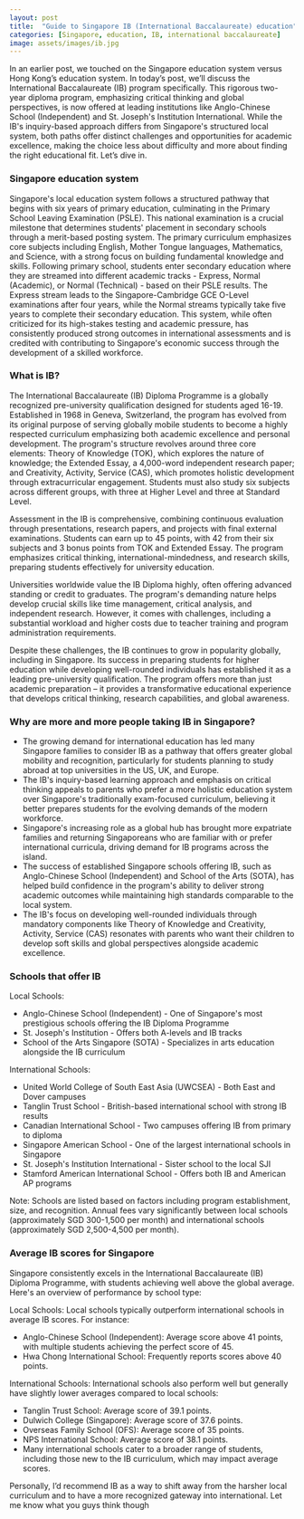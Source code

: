 ```yaml
---
layout: post
title:  "Guide to Singapore IB (International Baccalaureate) education"
categories: [Singapore, education, IB, international baccalaureate]
image: assets/images/ib.jpg
---
```


In an earlier post, we touched on the Singapore education system versus Hong Kong’s education system. In today’s post, we’ll discuss the International Baccalaureate (IB) program specifically. This rigorous two-year diploma program, emphasizing critical thinking and global perspectives, is now offered at leading institutions like Anglo-Chinese School (Independent) and St. Joseph's Institution International. While the IB's inquiry-based approach differs from Singapore's structured local system, both paths offer distinct challenges and opportunities for academic excellence, making the choice less about difficulty and more about finding the right educational fit. Let’s dive in.

### Singapore education system

Singapore's local education system follows a structured pathway that begins with six years of primary education, culminating in the Primary School Leaving Examination (PSLE). This national examination is a crucial milestone that determines students' placement in secondary schools through a merit-based posting system. The primary curriculum emphasizes core subjects including English, Mother Tongue languages, Mathematics, and Science, with a strong focus on building fundamental knowledge and skills.
Following primary school, students enter secondary education where they are streamed into different academic tracks - Express, Normal (Academic), or Normal (Technical) - based on their PSLE results. The Express stream leads to the Singapore-Cambridge GCE O-Level examinations after four years, while the Normal streams typically take five years to complete their secondary education. This system, while often criticized for its high-stakes testing and academic pressure, has consistently produced strong outcomes in international assessments and is credited with contributing to Singapore's economic success through the development of a skilled workforce.

### What is IB?

The International Baccalaureate (IB) Diploma Programme is a globally recognized pre-university qualification designed for students aged 16-19. Established in 1968 in Geneva, Switzerland, the program has evolved from its original purpose of serving globally mobile students to become a highly respected curriculum emphasizing both academic excellence and personal development.
The program's structure revolves around three core elements: Theory of Knowledge (TOK), which explores the nature of knowledge; the Extended Essay, a 4,000-word independent research paper; and Creativity, Activity, Service (CAS), which promotes holistic development through extracurricular engagement. Students must also study six subjects across different groups, with three at Higher Level and three at Standard Level.

Assessment in the IB is comprehensive, combining continuous evaluation through presentations, research papers, and projects with final external examinations. Students can earn up to 45 points, with 42 from their six subjects and 3 bonus points from TOK and Extended Essay. The program emphasizes critical thinking, international-mindedness, and research skills, preparing students effectively for university education.

Universities worldwide value the IB Diploma highly, often offering advanced standing or credit to graduates. The program's demanding nature helps develop crucial skills like time management, critical analysis, and independent research. However, it comes with challenges, including a substantial workload and higher costs due to teacher training and program administration requirements.

Despite these challenges, the IB continues to grow in popularity globally, including in Singapore. Its success in preparing students for higher education while developing well-rounded individuals has established it as a leading pre-university qualification. The program offers more than just academic preparation – it provides a transformative educational experience that develops critical thinking, research capabilities, and global awareness.

### Why are more and more people taking IB in Singapore?

+ The growing demand for international education has led many Singapore families to consider IB as a pathway that offers greater global mobility and recognition, particularly for students planning to study abroad at top universities in the US, UK, and Europe.
+ The IB's inquiry-based learning approach and emphasis on critical thinking appeals to parents who prefer a more holistic education system over Singapore's traditionally exam-focused curriculum, believing it better prepares students for the evolving demands of the modern workforce.
+ Singapore's increasing role as a global hub has brought more expatriate families and returning Singaporeans who are familiar with or prefer international curricula, driving demand for IB programs across the island.
+ The success of established Singapore schools offering IB, such as Anglo-Chinese School (Independent) and School of the Arts (SOTA), has helped build confidence in the program's ability to deliver strong academic outcomes while maintaining high standards comparable to the local system.
+ The IB's focus on developing well-rounded individuals through mandatory components like Theory of Knowledge and Creativity, Activity, Service (CAS) resonates with parents who want their children to develop soft skills and global perspectives alongside academic excellence.

### Schools that offer IB

Local Schools:

+ Anglo-Chinese School (Independent) - One of Singapore's most prestigious schools offering the IB Diploma Programme
+ St. Joseph's Institution - Offers both A-levels and IB tracks
+ School of the Arts Singapore (SOTA) - Specializes in arts education alongside the IB curriculum

International Schools:

+ United World College of South East Asia (UWCSEA) - Both East and Dover campuses
+ Tanglin Trust School - British-based international school with strong IB results
+ Canadian International School - Two campuses offering IB from primary to diploma
+ Singapore American School - One of the largest international schools in Singapore
+ St. Joseph's Institution International - Sister school to the local SJI
+ Stamford American International School - Offers both IB and American AP programs

Note: Schools are listed based on factors including program establishment, size, and recognition. Annual fees vary significantly between local schools (approximately SGD 300-1,500 per month) and international schools (approximately SGD 2,500-4,500 per month).

### Average IB scores for Singapore

Singapore consistently excels in the International Baccalaureate (IB) Diploma Programme, with students achieving well above the global average. Here's an overview of performance by school type:

Local Schools: Local schools typically outperform international schools in average IB scores. For instance:
+ Anglo-Chinese School (Independent): Average score above 41 points, with multiple students achieving the perfect score of 45.
+ Hwa Chong International School: Frequently reports scores above 40 points.

International Schools: International schools also perform well but generally have slightly lower averages compared to local schools:
+ Tanglin Trust School: Average score of 39.1 points.
+ Dulwich College (Singapore): Average score of 37.6 points.
+ Overseas Family School (OFS): Average score of 35 points.
+ NPS International School: Average score of 38.1 points.
+ Many international schools cater to a broader range of students, including those new to the IB curriculum, which may impact average scores.

Personally, I’d recommend IB as a way to shift away from the harsher local curriculum and to have a more recognized gateway into international. Let me know what you guys think though
